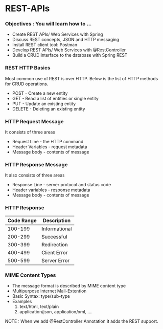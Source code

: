 # REST-APIs

### Objectives : You will learn how to ...

- Create REST APIs/ Web Services with Spring
- Discuss REST concepts, JSON and HTTP messaging
- Install REST client tool: Postman
- Develop REST APIs/ Web Services with @RestController
- Build a CRUD interface to the database with Spring REST

### REST HTTP Basics

Most common use of REST is over HTTP. Below is the list of HTTP methods for CRUD operations.
- POST - Create a new entity
- GET - Read a list of entities or single entity
- PUT - Update an existing entity
- DELETE - Deleting an existing entity

### HTTP Request Message

It consists of three areas
- Request Line - the HTTP command
- Header Variables - request metadata
- Message body - contents of message

### HTTP Response Message

It also consists of three areas
- Response Line - server protocol and status code
- Header variables - response metadata
- Message body - contents of message

### HTTP Response
| Code Range | Description   |
|------------|---------------|
| 100-199    | Informational |
| 200-299    | Successful    |
| 300-399    | Redirection   |
| 400-499    | Client Error  |
| 500-599    | Server Error  |

### MIME Content Types

- The message format is described by MIME content type
- Multipurpose Internet Mail-Extention
- Basic Syntax: type/sub-type
- Examples
    1. text/html, text/plain
    2. application/json, application/xml, ....

NOTE : When we add @RestController Annotation it adds the REST support.

